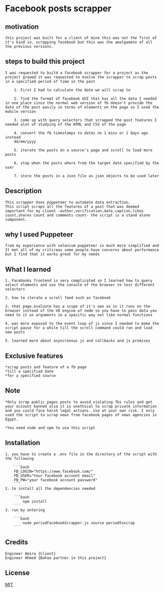 # Facebook posts scrapper

## motivation
    this project was built for a client of mine this was not the first of it's kind ie. scrapping facebook but this was the amalgamate of all the previous versions. 

## steps to build this project
    I was requested to build a facebook scrapper for a project as the project growed it was requested to evolve the scrapper to scrap posts in a specified period of time in the past
        
        1. First I had to calculate the date we will scrap to
        
        2. find the format of facebook GUI that has all the data I needed in one place since the normal web version of fb doesn't provide the date of the post easily in terms of elements on the page so I used the mobile version

        3. come up with query selectors that scrapped the post features I needed alot of studying of the HTML and CSS of the page

        4. convert the fb timestamps to dates no 1 mins or 1 days ago instead 
        dd/mm/yyyy 

        5. iterate the posts on a source's page and scroll to load more posts

        6. stop when the posts where from the target date specified by the user

        7. store the posts in a Json file as json objects to be used later

## Description
    This scrapper Uses puppeteer to automate data extraction.
    This script scraps all the features of a post that was deemed important for my client -author,verification,date,caption,likes count,shares count and comments count- the script is a stand alone component.

## why I used Puppeteer
    from my experience with selenium puppeteer is much more simplified and It met all of my critireas some people have concerns about performance but I find that it works great for my needs

## What I learned
    1. Facebooks frontend is very complicated so I learned how to query select elements and use the console of the browser to test different selectors

    2. how to iterate a scroll feed such as facebook

    3. that page.evaluate has a scope of it's own as in it runs on the browser instead of the V8 engine of node so you have to pass data you need to it as arguments in a specific way not like normal functions

    4. was more exposed to the event loop of js since I needed to make the script pause for a while till the scroll command could run and load new posts 

    5. learned more about asyncronous js and callbacks and js promises

## Exclusive features
    *scrap posts and feature of a fb page
    *till a specified date 
    *for a specified source  

## Note
    *Only scrap public pages posts to avoid violating fbs rules and get your account banned also it is unethical to scrap private information and you could face harsh legal actions. use at your own risk. I only used the script to scrap news from facebook pages of news agencies in Egypt.

    *You need node and npm to use this script 

## Installation
    1. you have to create a .env file in the directory of the script with the following

        ```bash 
        FB_LOGIN="https://www.facebook.com/"
        FB_USER="Your facebook account email"
        FB_PW="your facebook account password"
        ```
    2. to install all the dependencies needed

        ```bash
            npm install 
        ```
    3. run by entering
    
        ```bash 
            node periodFacebookScrapper.js source periodtoscrap
        ```

## Credits 
    Engineer Amira {Client} 
    Engineer Ahmed {Bahaa partner in this project}

## License
[MIT](https://choosealicense.com/licenses/mit/)